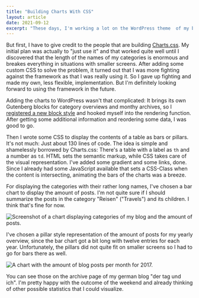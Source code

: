 ```yaml
---
title: "Building Charts With CSS"
layout: article
date: 2021-09-12
excerpt: "These days, I'm working a lot on the WordPress theme  of my blog. This weekend I made some charts for the archive page to make it a bit more visually appealing."
---
```


But first, I have to give credit to the people that are building <a href="https://chartscss.org/">Charts.css</a>. My initial plan was actually to "just use it" and that worked quite well until I discovered that the length of the names of my categories is enormous and breakes everything in situations with smaller screens. After adding some custom CSS to solve the problem, it turned out that I was more fighting against the framework as that I was really using it. So I gave up fighting and made my own, less flexible, implementation. But I'm definitely looking forward to using the framework in the future.

Adding the charts to WordPress wasn't that complicated: It brings its own Gutenberg blocks for category overviews and monthy archives, so I <a href="https://developer.wordpress.org/reference/functions/register_block_style/">registered a new block style</a> and hooked myself into the rendering function. After getting some additional information and reordering some data, I was good to go.

Then I wrote some CSS to display the contents of a table as bars or pillars. It's not much: Just about 130 lines of code. The idea is simple and shamelessly borrowed by Charts.css: There's a table with a label as <code>th</code> and a number as <code>td</code>. HTML sets the semantic markup, while CSS takes care of the visual representation. I've added some gradient and some links, done. Since I already had some JavaScript available that sets a CSS-Class when the content is intersecting, animating the bars of the charts was a breeze.

For displaying the categories with their rather long names, I've chosen a bar chart to display the amount of posts. I'm not quite sure if I should summarize the posts in the category "Reisen" ("Travels") and its children. I think that's fine for now.

![Screenshot of a chart displaying categories of my blog and the amount of posts.](/articles/17-building-charts-with-css/screenshot-categories-chart.jpeg)

I've chosen a pillar style representation of the amount of posts for my yearly overview, since the bar chart got a bit long with twelve entries for each year. Unfortunately, the pillars did not quite fit on smaller screens so I had to go for bars there as well.

![A chart with the amount of blog posts per month for 2017.](/articles/17-building-charts-with-css/screenshot-archive-chart.png)

You can see those on the archive page of my german blog "der tag und ich". I'm pretty happy with the outcome of the weekend and already thinking of other possible statistics that I could visualize.
